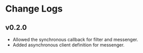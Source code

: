 # Change Logs

## v0.2.0

- Allowed the synchronous callback for filter and messenger.
- Added asynchronous client definition for messenger.
